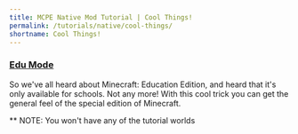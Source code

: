 ```yaml
---
title: MCPE Native Mod Tutorial | Cool Things!
permalink: /tutorials/native/cool-things/
shortname: Cool Things!
---
```


### [Edu Mode](enable-edu-mode/)  
So we've all heard about Minecraft: Education Edition, and heard that it's only available for schools. Not any more!
With this cool trick you can get the general feel of the special edition of Minecraft.
  
** NOTE: You won't have any of the tutorial worlds
